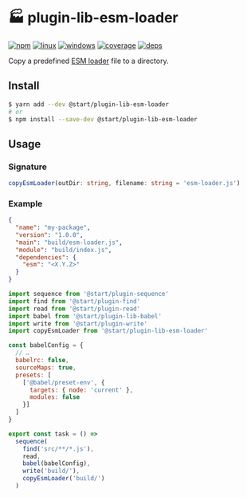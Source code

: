 # 🏭 plugin-lib-esm-loader

[![npm](https://img.shields.io/npm/v/@start/plugin-lib-esm-loader.svg?style=flat-square)](https://www.npmjs.com/package/@start/plugin-lib-esm-loader) [![linux](https://img.shields.io/travis/deepsweet/start/master.svg?label=linux&style=flat-square)](https://travis-ci.org/deepsweet/start) [![windows](https://img.shields.io/appveyor/ci/deepsweet/start/master.svg?label=windows&style=flat-square)](https://ci.appveyor.com/project/deepsweet/start) [![coverage](https://img.shields.io/codecov/c/github/deepsweet/start/master.svg?style=flat-square)](https://codecov.io/github/deepsweet/start) [![deps](https://david-dm.org/deepsweet/start.svg?path=packages/plugin-lib-esm-loader&style=flat-square)](https://david-dm.org/deepsweet/start?path=packages/plugin-lib-esm-loader)

Copy a predefined [ESM loader](https://github.com/standard-things/esm) file to a directory.

## Install

```sh
$ yarn add --dev @start/plugin-lib-esm-loader
# or
$ npm install --save-dev @start/plugin-lib-esm-loader
```

## Usage

### Signature

```ts
copyEsmLoader(outDir: string, filename: string = 'esm-loader.js')
```

### Example

```json
{
  "name": "my-package",
  "version": "1.0.0",
  "main": "build/esm-loader.js",
  "module": "build/index.js",
  "dependencies": {
    "esm": "<X.Y.Z>"
  }
}
```

```js
import sequence from '@start/plugin-sequence'
import find from '@start/plugin-find'
import read from '@start/plugin-read'
import babel from '@start/plugin-lib-babel'
import write from '@start/plugin-write'
import copyEsmLoader from '@start/plugin-lib-esm-loader'

const babelConfig = {
  // …
  babelrc: false,
  sourceMaps: true,
  presets: [
    ['@babel/preset-env', {
      targets: { node: 'current' },
      modules: false
    }]
  ]
}

export const task = () =>
  sequence(
    find('src/**/*.js'),
    read,
    babel(babelConfig),
    write('build/'),
    copyEsmLoader('build/')
  )
```

